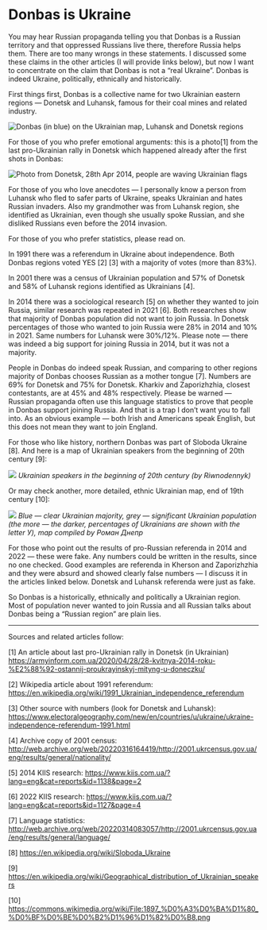 # Donbas is Ukraine

You may hear Russian propaganda telling you that Donbas is a Russian territory and that oppressed Russians live there, therefore Russia helps them. 
There are too many wrongs in these statements. 
I discussed some these claims in the other articles (I will provide links below), but now I want to concentrate on the claim that Donbas is not a “real Ukraine”. 
Donbas is indeed Ukraine, politically, ethnically and historically.

First things first, Donbas is a collective name for two Ukrainian eastern regions — Donetsk and Luhansk, famous for their coal mines and related industry.

![Donbas (in blue) on the Ukrainian map, Luhansk and Donetsk regions](https://miro.medium.com/v2/resize:fit:1400/format:webp/1*iO7iOFvG7M3WkK2QO3TdCA.png)

For those of you who prefer emotional arguments: this is a photo[1] from the last pro-Ukrainian rally in Donetsk which happened already after the first shots in Donbas:

![Photo from Donetsk, 28th Apr 2014, people are waving Ukrainian flags](https://miro.medium.com/v2/resize:fit:1200/format:webp/1*DD7NqPIQbATATu3vJagoIw.jpeg)

For those of you who love anecdotes — I personally know a person from Luhansk who fled to safer parts of Ukraine, speaks Ukrainian and hates Russian invaders. 
Also my grandmother was from Luhansk region, she identified as Ukrainian, even though she usually spoke Russian, and she disliked Russians even before the 2014 invasion.

For those of you who prefer statistics, please read on.

In 1991 there was a referendum in Ukraine about independence. 
Both Donbas regions voted YES [2] [3] with a majority of votes (more than 83%).

In 2001 there was a census of Ukrainian population and 57% of Donetsk and 58% of Luhansk regions identified as Ukrainians [4].

In 2014 there was a sociological research [5] on whether they wanted to join Russia, similar research was repeated in 2021 [6]. 
Both researches show that majority of Donbas population did not want to join Russia. 
In Donetsk percentages of those who wanted to join Russia were 28% in 2014 and 10% in 2021. 
Same numbers for Luhansk were 30%/12%. 
Please note — there was indeed a big support for joining Russia in 2014, but it was not a majority.

People in Donbas do indeed speak Russian, and comparing to other regions majority of Donbas chooses Russian as a mother tongue [7]. 
Numbers are 69% for Donetsk and 75% for Donetsk. 
Kharkiv and Zaporizhzhia, closest contestants, are at 45% and 48% respectively. 
Please be warned — Russian propaganda often use this language statistics to prove that people in Donbas support joining Russia. 
And that is a trap I don’t want you to fall into. 
As an obvious example — both Irish and Americans speak English, but this does not mean they want to join England.

For those who like history, northern Donbas was part of Sloboda Ukraine [8]. 
And here is a map of Ukrainian speakers from the beginning of 20th century [9]:

![](https://upload.wikimedia.org/wikipedia/commons/thumb/a/aa/Ukrainians_en.svg/800px-Ukrainians_en.svg.png)
_Ukrainian speakers in the beginning of 20th century (by Riwnodennyk)_

Or may check another, more detailed, ethnic Ukrainian map, end of 19th century [10]:

![](https://upload.wikimedia.org/wikipedia/commons/thumb/b/b6/1897_%D0%A3%D0%BA%D1%80_%D0%BF%D0%BE%D0%B2%D1%96%D1%82%D0%B8.png/739px-1897_%D0%A3%D0%BA%D1%80_%D0%BF%D0%BE%D0%B2%D1%96%D1%82%D0%B8.png)
_Blue — clear Ukrainian majority, grey — significant Ukrainian population (the more — the darker, percentages of Ukrainians are shown with the letter У), map compiled by Роман Днепр_

For those who point out the results of pro-Russian referenda in 2014 and 2022 — these were fake. 
Any numbers could be written in the results, since no one checked. 
Good examples are referenda in Kherson and Zaporizhzhia and they were absurd and showed clearly false numbers — I discuss it in the articles linked below. 
Donetsk and Luhansk referenda were just as fake.

So Donbas is a historically, ethnically and politically a Ukrainian region. 
Most of population never wanted to join Russia and all Russian talks about Donbas being a “Russian region” are plain lies.

---

Sources and related articles follow:

[1] An article about last pro-Ukrainian rally in Donetsk (in Ukrainian) https://armyinform.com.ua/2020/04/28/28-kvitnya-2014-roku-%E2%88%92-ostannij-proukrayinskyj-mityng-u-doneczku/

[2] Wikipedia article about 1991 referendum: https://en.wikipedia.org/wiki/1991_Ukrainian_independence_referendum

[3] Other source with numbers (look for Donetsk and Luhansk): https://www.electoralgeography.com/new/en/countries/u/ukraine/ukraine-independence-referendum-1991.html

[4] Archive copy of 2001 census: http://web.archive.org/web/20220316164419/http://2001.ukrcensus.gov.ua/eng/results/general/nationality/

[5] 2014 KIIS research: https://www.kiis.com.ua/?lang=eng&cat=reports&id=1138&page=2

[6] 2022 KIIS research: https://www.kiis.com.ua/?lang=eng&cat=reports&id=1127&page=4

[7] Language statistics: http://web.archive.org/web/20220314083057/http://2001.ukrcensus.gov.ua/eng/results/general/language/

[8] https://en.wikipedia.org/wiki/Sloboda_Ukraine

[9] https://en.wikipedia.org/wiki/Geographical_distribution_of_Ukrainian_speakers

[10] https://commons.wikimedia.org/wiki/File:1897_%D0%A3%D0%BA%D1%80_%D0%BF%D0%BE%D0%B2%D1%96%D1%82%D0%B8.png